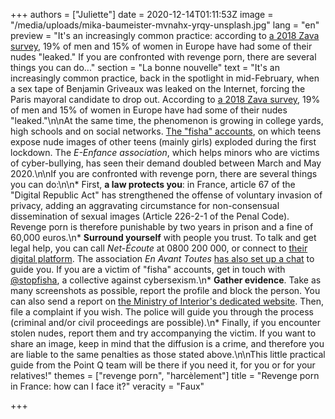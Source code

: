+++
authors = ["Juliette"]
date = 2020-12-14T01:11:53Z
image = "/media/uploads/mika-baumeister-mvnahx-yrqy-unsplash.jpg"
lang = "en"
preview = "It's an increasingly common practice: according to [a 2018 Zava survey](https://www.zavamed.com/fr/etude-zava-2018-sextos-et-nudes.html), 19% of men and 15% of women in Europe have had some of their nudes \"leaked.\" If you are confronted with revenge porn, there are several things you can do..."
section = "La bonne nouvelle"
text = "It's an increasingly common practice, back in the spotlight in mid-February, when a sex tape of Benjamin Griveaux was leaked on the Internet, forcing the Paris mayoral candidate to drop out. According to [a 2018 Zava survey](https://www.zavamed.com/fr/etude-zava-2018-sextos-et-nudes.html), 19% of men and 15% of women in Europe have had some of their nudes \"leaked.\"\n\nAt the same time, the phenomenon is growing in college yards, high schools and on social networks. [The \"fisha\" accounts](https://www.lemonde.fr/pixels/article/2020/04/07/harcelement-sexuel-avec-le-confinement-le-retour-en-force-des-comptes-fisha-sur-les-reseaux-sociaux_6035853_4408996.html), on which teens expose nude images of other teens (mainly girls) exploded during the first lockdown. The _E-Enfance association_, which helps minors who are victims of cyber-bullying, has seen their demand doubled between March and May 2020.\n\nIf you are confronted with revenge porn, there are several things you can do:\n\n* First, **a law protects you**: in France, article 67 of the \"Digital Republic Act\" has strengthened the offense of voluntary invasion of privacy, adding an aggravating circumstance for non-consensual dissemination of sexual images (Article 226-2-1 of the Penal Code). Revenge porn is therefore punishable by two years in prison and a fine of 60,000 euros.\n* **Surround yourself** with people you trust. To talk and get legal help, you can call _Net-Écoute_ at 0800 200 000, or connect to [their digital platform](https://www.netecoute.fr/#). The association _En Avant Toutes_ [has also set up a chat](https://enavanttoutes.fr/) to guide you. If you are a victim of \"fisha\" accounts, get in touch with [@stopfisha](https://twitter.com/StopFisha), a collective against cybersexism.\n* **Gather evidence**. Take as many screenshots as possible, report the profile and block the person. You can also send a report on [the Ministry of Interior's dedicated website](). Then, file a complaint if you wish. The police will guide you through the process (criminal and/or civil proceedings are possible).\n* Finally, if you encounter stolen nudes, report them and try accompanying the victim. If you want to share an image, keep in mind that the diffusion is a crime, and therefore you are liable to the same penalties as those stated above.\n\nThis little practical guide from the Point Q team will be there if you need it, for you or for your relatives!"
themes = ["revenge porn", "harcèlement"]
title = "Revenge porn in France: how can I face it?"
veracity = "Faux"

+++
